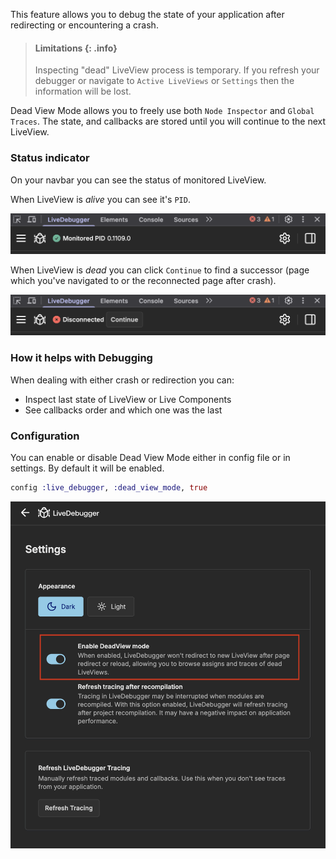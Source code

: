 This feature allows you to debug the state of your application after redirecting or encountering a crash.

> #### Limitations {: .info}
>
> Inspecting "dead" LiveView process is temporary. If you refresh your debugger or navigate to `Active LiveViews` or `Settings` then the information will be lost.

Dead View Mode allows you to freely use both `Node Inspector` and `Global Traces`. The state, and callbacks are stored until you will continue to the next LiveView.

### Status indicator

On your navbar you can see the status of monitored LiveView.

When LiveView is _alive_ you can see it's `PID`.

![Dead View Mode navbar status: Alive](images/dead_view_status_alive.png)

When LiveView is _dead_ you can click `Continue` to find a successor (page which you've navigated to or the reconnected page after crash).

![Dead View Mode navbar status: Dead](images/dead_view_status_dead.png)

### How it helps with Debugging

When dealing with either crash or redirection you can:

- Inspect last state of LiveView or Live Components
- See callbacks order and which one was the last

### Configuration

You can enable or disable Dead View Mode either in config file or in settings. By default it will be enabled.

```elixir
config :live_debugger, :dead_view_mode, true
```

![Dead View Mode option in settings](images/dead_view_settings.png)

